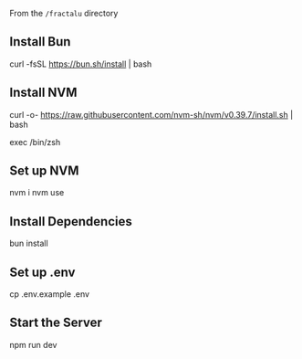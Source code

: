 From the `/fractalu` directory

## Install Bun
curl -fsSL https://bun.sh/install | bash

## Install NVM
curl -o- https://raw.githubusercontent.com/nvm-sh/nvm/v0.39.7/install.sh | bash

exec /bin/zsh

## Set up NVM
nvm i
nvm use

## Install Dependencies
bun install

## Set up .env
cp .env.example .env

## Start the Server
npm run dev